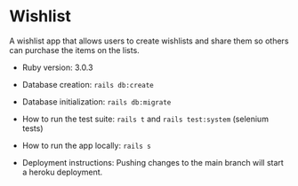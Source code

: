 # Wishlist

A wishlist app that allows users to create wishlists and share them so others can purchase the items on the lists.

* Ruby version: 3.0.3

* Database creation: `rails db:create`

* Database initialization: `rails db:migrate`

* How to run the test suite: `rails t` and `rails test:system` (selenium tests)

* How to run the app locally: `rails s`

* Deployment instructions: Pushing changes to the main branch will start a heroku deployment.
